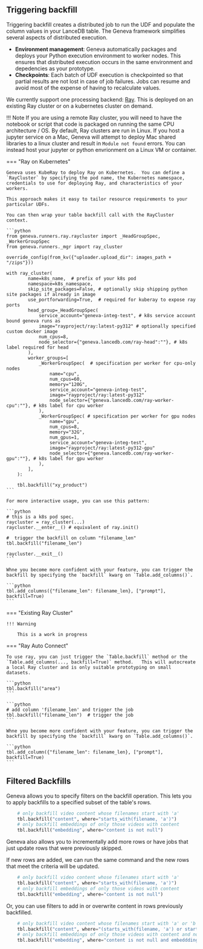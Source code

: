 

## Triggering backfill

Triggering backfill creates a distributed job to run the UDF and populate the column values in your LanceDB table. The Geneva framework simplifies several aspects of distributed execution.

* **Environment management**:  Geneva automatically packages and deploys your Python execution environment to worker nodes.  This ensures that distributed execution occurs in the same environment and depedencies as your prototype.
* **Checkpoints**:  Each batch of UDF execution is checkpointed so that partial results are not lost in case of job failures.  Jobs can resume and avoid most of the expense of having to recalculate values.

We currently support one processing backend: [Ray](https://www.anyscale.com/product/open-source/ray).  This is deployed on an existing Ray cluster or on a kubernetes cluster on demand.

!!! Note
    If you are using a remote Ray cluster, you will need to have the notebook or script that code is packaged on running the same CPU architecture / OS.  By default, Ray clusters are run in Linux.   If you host a jupyter service on a Mac, Geneva will attempt to deploy Mac shared libraries to a linux cluster and result in `Module not found` errors.  You can instead host your jupyter or python envrionment on a Linux VM or container.

=== "Ray on Kubernetes"

    Geneva uses KubeRay to deploy Ray on Kubernetes.  You can define a `RayCluster` by specifying the pod name, the Kubernetes namespace, credentials to use for deploying Ray, and characteristics of your workers.

    This approach makes it easy to tailor resource requirements to your particular UDFs.

    You can then wrap your table backfill call with the RayCluster context.

    ```python
    from geneva.runners.ray.raycluster import _HeadGroupSpec, _WorkerGroupSpec
    from geneva.runners._mgr import ray_cluster

    override_config(from_kv({"uploader.upload_dir": images_path + "/zips"}))

    with ray_cluster(
            name=k8s_name,  # prefix of your k8s pod
            namespace=k8s_namespace,
            skip_site_packages=False, # optionally skip shipping python site packages if already in image
            use_portforwarding=True,  # required for kuberay to expose ray ports
            head_group=_HeadGroupSpec(
                service_account="geneva-integ-test", # k8s service account bound geneva runs as
                image="rayproject/ray:latest-py312" # optionally specified custom docker image
                num_cpus=8,
                node_selector={"geneva.lancedb.com/ray-head":""}, # k8s label required for head
            ),
            worker_groups=[
                _WorkerGroupSpec(  # specification per worker for cpu-only nodes
                    name="cpu",
                    num_cpus=60,
                    memory="120G",
                    service_account="geneva-integ-test",
                    image="rayproject/ray:latest-py312"
                    node_selector={"geneva.lancedb.com/ray-worker-cpu":""}, # k8s label for cpu worker
                ),
                _WorkerGroupSpec( # specification per worker for gpu nodes
                    name="gpu",
                    num_cpus=8,
                    memory="32G",
                    num_gpus=1,
                    service_account="geneva-integ-test",
                    image="rayproject/ray:latest-py312-gpu"
                    node_selector={"geneva.lancedb.com/ray-worker-gpu":""}, # k8s label for gpu worker
                ),
            ],
        ):

        tbl.backfill("xy_product")
    ```

    For more interactive usage, you can use this pattern:

    ```python
    # this is a k8s pod spec.
    raycluster = ray_cluster(...)
    raycluster.__enter__() # equivalent of ray.init()

    #  trigger the backfill on column "filename_len" 
    tbl.backfill("filename_len") 

    raycluster.__exit__()
    ```

    Whne you become more confident with your feature, you can trigger the backfill by specifying the `backfill` kwarg on `Table.add_columns()`.

    ```python
    tbl.add_columns({"filename_len": filename_len}, ["prompt"], backfill=True)
    ```

=== "Existing Ray Cluster"

    !!! Warning

        This is a work in progress


=== "Ray Auto Connect"

    To use ray, you can just trigger the `Table.backfill` method or the `Table.add_columns(..., backfill=True)` method.   This will autocreate a local Ray cluster and is only suitable prototyping on small datasets.

    ```python
    tbl.backfill("area")
    ```

    ```python
    # add column 'filename_len' and trigger the job
    tbl.backfill("filename_len")  # trigger the job
    ```

    Whne you become more confident with your feature, you can trigger the backfill by specifying the `backfill` kwarg on `Table.add_columns()`.

    ```python
    tbl.add_column({"filename_len": filename_len}, ["prompt"], backfill=True)
    ```



## Filtered Backfills

Geneva allows you to specify filters on the backfill operation.  This lets you to apply backfills to a specified subset of the table's rows.

```python
    # only backfill video content whose filenames start with 'a'
    tbl.backfill("content", where="starts_with(filename, 'a')")
    # only backfill embeddings of only those videos with content
    tbl.backfill("embedding", where="content is not null")
```

Geneva also allows you to incrementally add more rows or have jobs that just update rows that were previously skipped.

If new rows are added, we can run the same command and the new rows that meet the criteria will be updated.

```python
    # only backfill video content whose filenames start with 'a'
    tbl.backfill("content", where="starts_with(filename, 'a')")
    # only backfill embeddings of only those videos with content
    tbl.backfill("embedding", where="content is not null")
```

Or, you can use filters to add in or overwrite content in rows previously backfilled.

```python
    # only backfill video content whose filenames start with 'a' or 'b' but only if content not pulled previously
    tbl.backfill("content", where="(starts_with(filename, 'a') or starts_with(filename, 'b')) and content is null")
    # only backfill embeddings of only those videos with content and no prevoius embeddings
    tbl.backfill("embedding", where="content is not null and embeddding is not null")
```
